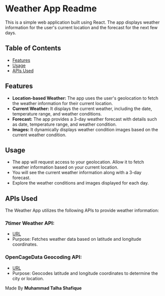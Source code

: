 # Weather App Readme

This is a simple web application built using React. The app displays weather information for the user's current location and the forecast for the next few days.

## Table of Contents

- [Features](#features)
- [Usage](#usage)
- [APIs Used](#apis-used)

## Features

- **Location-based Weather:** The app uses the user's geolocation to fetch the weather information for their current location.
- **Current Weather:** It displays the current weather, including the date, temperature range, and weather conditions.
- **Forecast:** The app provides a 3-day weather forecast with details such as date, temperature range, and weather condition.
- **Images:** It dynamically displays weather condition images based on the current weather condition.

## Usage

- The app will request access to your geolocation. Allow it to fetch weather information based on your current location.
- You will see the current weather information along with a 3-day forecast.
- Explore the weather conditions and images displayed for each day.

## APIs Used

The Weather App utilizes the following APIs to provide weather information:

### 7timer Weather API:

- [URL](http://www.7timer.info)
- Purpose: Fetches weather data based on latitude and longitude coordinates.

### OpenCageData Geocoding API:

- [URL](https://api.opencagedata.com)
- Purpose: Geocodes latitude and longitude coordinates to determine the city or location.

Made By **Muhammad Talha Shafique**
